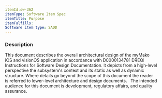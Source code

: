 ```yaml
---
itemId:sw-362
itemType: Software Item Spec
itemTitle: Purpose
itemFulfills: 
Software item type: SADD
---
```

### Description
This document describes the overall architectural design of the myMako iOS and visionOS application in accordance with D0000134781 DREQI Instructions for Software Design Documentation. It depicts from a high-level perspective the subsystem's context and its static as well as dynamic structure. Where details go beyond the scope of this document the reader is referred to lower-level architecture and design documents.
 
The intended audience for this document is development, regulatory affairs, and quality assurance.